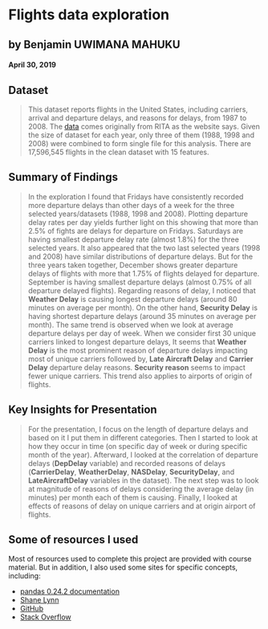 # Flights data exploration
## by Benjamin UWIMANA MAHUKU
#### April 30, 2019

## Dataset

> This dataset reports flights in the United States, including carriers, arrival and departure delays, and reasons for delays,
from 1987 to 2008. The [data](http://stat-computing.org/dataexpo/2009/the-data.html) comes originally from RITA as the website says.
Given the size of dataset for each year, only three of them (1988, 1998 and 2008) were combined to form single file for this analysis. There are 17,596,545 flights in the clean dataset with 15 features.


## Summary of Findings

> In the exploration I found that Fridays have consistently recorded more departure delays than other days of a week for the three selected years/datasets (1988, 1998 and 2008). Plotting departure delay rates per day yields further light on this showing that more than 2.5% of fights are delays for departure on Fridays. Saturdays are having smallest departure delay rate (almost 1.8%) for the three selected years.
It also appeared that the two last selected years (1998 and 2008) have similar distributions of departure delays. But for the three years taken together, December shows greater departure delays of flights with more that 1.75% of flights delayed for departure. September is having smallest departure delays (almost 0.75% of all departure delayed flights).
Regarding reasons of delay, I noticed that **Weather Delay** is causing longest departure delays (around 80 minutes on average per month). On the other hand, **Security Delay** is having shortest departure delays (around 35 minutes on average per month). The same trend is observed when we look at average departure delays per day of week.
When we consider first 30 unique carriers linked to longest departure delays, It seems that **Weather Delay** is the most prominent reason of departure delays impacting most of unique carriers followed by, **Late Aircraft Delay** and **Carrier Delay** departure delay reasons. **Security reason** seems to impact fewer unique carriers. This trend also applies to airports of origin of flights.


## Key Insights for Presentation

> For the presentation, I focus on the length of departure delays and based on it I put them in different categories. Then I started to look at how they occur in time (on specific day of week or during specific month of the year).
Afterward, I looked at the correlation of departure delays (**DepDelay** variable) and recorded reasons of delays (**CarrierDelay**, **WeatherDelay**, **NASDelay**, **SecurityDelay**, and **LateAircraftDelay** variables in the dataset).
The next step was to look at magnitude of reasons of delays considering the average delay (in minutes) per month each of them is causing. Finally, I looked at effects of reasons of delay on unique carriers and at origin airport of flights.


## Some of resources I used

Most of resources used to complete this project are provided with course material. But in addition, I also used some sites for specific concepts, including:
- [pandas 0.24.2 documentation](https://pandas.pydata.org/pandas-docs/stable/reference/api/pandas.DataFrame.groupby.html)
- [Shane Lynn](https://www.shanelynn.ie/summarising-aggregation-and-grouping-data-in-python-pandas/)
- [GitHub](https://github.com/burakgunbatan/UdacityProject---CommunicateDataFindings)
- [Stack Overflow](https://stackoverflow.com/)
